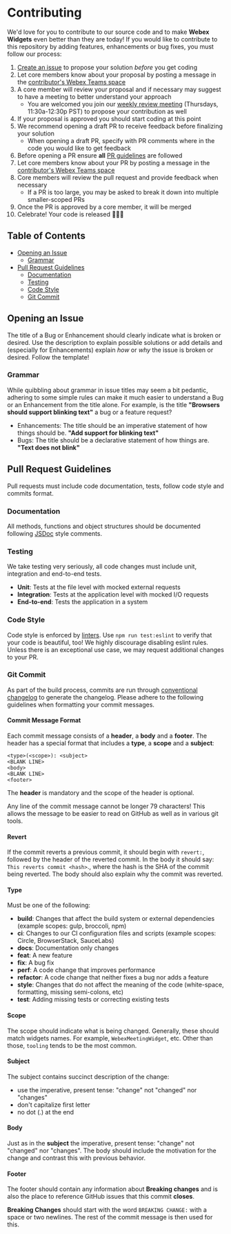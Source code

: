 # Contributing

We'd love for you to contribute to our source code and to make **Webex Widgets** even better than they are today!
If you would like to contribute to this repository by adding features, enhancements or bug fixes, you must follow our process:

1. [Create an issue](https://github.com/webex/widgets/issues) to propose your solution _before_ you get coding
2. Let core members know about your proposal by posting a message in the [contributor's Webex Teams space](https://eurl.io/#Bk9WGfRcB)
3. A core member will review your proposal and if necessary may suggest to have a meeting to better understand your approach
   - You are welcomed you join our [weekly review meeting](https://cisco.webex.com/m/f4ebbec6-c306-49ca-83f4-fb2d098fc946) (Thursdays, 11:30a-12:30p PST) to propose your contribution as well
4. If your proposal is approved you should start coding at this point
5. We recommend opening a draft PR to receive feedback before finalizing your solution
   - When opening a draft PR, specify with PR comments where in the code you would like to get feedback
6. Before opening a PR ensure **all** [PR guidelines](#pull-request-guidelines) are followed
7. Let core members know about your PR by posting a message in the [contributor's Webex Teams space](https://eurl.io/#Bk9WGfRcB)
8. Core members will review the pull request and provide feedback when necessary
   - If a PR is too large, you may be asked to break it down into multiple smaller-scoped PRs
9. Once the PR is approved by a core member, it will be merged
10. Celebrate! Your code is released 🎈🎉🍻

## Table of Contents

- [Opening an Issue](#opening-an-issue)
  - [Grammar](#grammar)
- [Pull Request Guidelines](#pull-request-guidelines)
  - [Documentation](#documentation)
  - [Testing](#testing)
  - [Code Style](#code-style)
  - [Git Commit](#git-commit)

## Opening an Issue

The title of a Bug or Enhancement should clearly indicate what is broken or desired. Use the description to explain possible solutions or add details and (especially for Enhancements) explain _how_ or _why_ the issue is broken or desired. Follow the template!

### Grammar

While quibbling about grammar in issue titles may seem a bit pedantic, adhering to some simple rules can make it much easier to understand a Bug or an Enhancement from the title alone. For example, is the title **"Browsers should support blinking text"** a bug or a feature request?

- Enhancements: The title should be an imperative statement of how things should be. **"Add support for blinking text"**
- Bugs: The title should be a declarative statement of how things are. **"Text does not blink"**

## Pull Request Guidelines

Pull requests must include code documentation, tests, follow code style and commits format.

### Documentation

All methods, functions and object structures should be documented following [JSDoc](https://jsdoc.app/index.html) style comments.

### Testing

We take testing very seriously, all code changes must include unit, integration and end-to-end tests.

- **Unit**: Tests at the file level with mocked external requests
- **Integration**: Tests at the application level with mocked I/O requests
- **End-to-end**: Tests the application in a system

### Code Style

Code style is enforced by [linters](https://eslint.org). Use `npm run test:eslint` to verify that your code is beautiful, too!
We highly discourage disabling eslint rules.
Unless there is an exceptional use case, we may request additional changes to your PR.

### Git Commit

As part of the build process, commits are run through [conventional changelog](https://github.com/conventional-changelog/conventional-changelog) to generate the changelog. Please adhere to the following guidelines when formatting your commit messages.

#### Commit Message Format

Each commit message consists of a **header**, a **body** and a **footer**. The header has a special format that includes a **type**, a **scope** and a **subject**:

    <type>(<scope>): <subject>
    <BLANK LINE>
    <body>
    <BLANK LINE>
    <footer>

The **header** is mandatory and the scope of the header is optional.

Any line of the commit message cannot be longer 79 characters! This allows the message to be easier to read on GitHub as well as in various git tools.

#### Revert

If the commit reverts a previous commit, it should begin with `revert:`, followed by the header of the reverted commit.
In the body it should say: `This reverts commit <hash>`., where the hash is the SHA of the commit being reverted.
The body should also explain why the commit was reverted.

#### Type

Must be one of the following:

- **build**: Changes that affect the build system or external dependencies (example scopes: gulp, broccoli, npm)
- **ci**: Changes to our CI configuration files and scripts (example scopes: Circle, BrowserStack, SauceLabs)
- **docs**: Documentation only changes
- **feat**: A new feature
- **fix**: A bug fix
- **perf**: A code change that improves performance
- **refactor**: A code change that neither fixes a bug nor adds a feature
- **style**: Changes that do not affect the meaning of the code (white-space, formatting, missing semi-colons, etc)
- **test**: Adding missing tests or correcting existing tests

#### Scope

The scope should indicate what is being changed. Generally, these should match widgets names. For example, `WebexMeetingWidget`, etc. Other than those, `tooling` tends to be the most common.

#### Subject

The subject contains succinct description of the change:

- use the imperative, present tense: "change" not "changed" nor "changes"
- don't capitalize first letter
- no dot (.) at the end

#### Body

Just as in the **subject** the imperative, present tense: "change" not "changed" nor "changes". The body should include the motivation for the change and contrast this with previous behavior.

#### Footer

The footer should contain any information about **Breaking changes** and is also the place to reference GitHub issues that this commit **closes**.

**Breaking Changes** should start with the word `BREAKING CHANGE:` with a space or two newlines. The rest of the commit message is then used for this.
